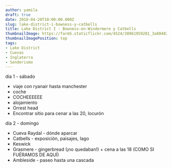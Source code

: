 ```yaml
---
author: yamila
draft: true
date: 2018-04-28T10:00:00.000Z
slug: lake-district-i-bowness-y-catbells
title: Lake District I - Bowness-on-Windermere y Catbells
thumbnailImage: https://farm5.staticflickr.com/4524/38961959281_3a80482ee5_c.jpg
thumbnailImagePosition: top
tags:
- Lake District
- Cuevas
- Inglaterra
- Senderismo
---
```


día 1 - sábado
- viaje con ryanair hasta manchester
- coche
- COCHEEEEEE
- alojamiento
- Orrest head
- Encontrar sitio para cenar a las 20, locurón

día 2 - domingo
- Cueva Raydal - dónde aparcar
- Catbells - exposición, paisajes, lago
- Keswick
- Grasmere - gingerbread (¡no quedaban!) + cena a las 18 (COMO SI FUÉRAMOS DE AQUÍ)
- Ambleside - paseo hasta una cascada
